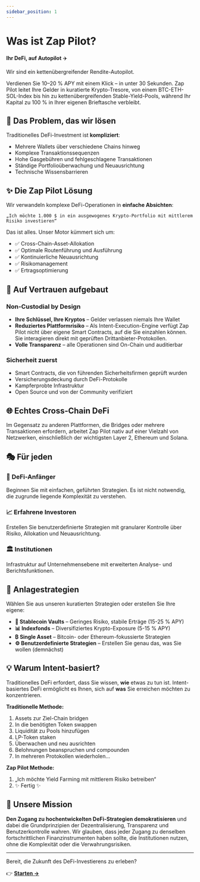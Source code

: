 ```yaml
---
sidebar_position: 1
---
```


# Was ist Zap Pilot?

**Ihr DeFi, auf Autopilot** ✈️

Wir sind ein kettenübergreifender Rendite-Autopilot.

Verdienen Sie 10–20 % APY mit einem Klick – in unter 30 Sekunden. Zap Pilot leitet Ihre Gelder in
kuratierte Krypto-Tresore, von einem BTC-ETH-SOL-Index bis hin zu kettenübergreifenden
Stable-Yield-Pools, während Ihr Kapital zu 100 % in Ihrer eigenen Brieftasche verbleibt.

## 🎯 Das Problem, das wir lösen

Traditionelles DeFi-Investment ist **kompliziert**:

- Mehrere Wallets über verschiedene Chains hinweg
- Komplexe Transaktionssequenzen
- Hohe Gasgebühren und fehlgeschlagene Transaktionen
- Ständige Portfolioüberwachung und Neuausrichtung
- Technische Wissensbarrieren

## ✨ Die Zap Pilot Lösung

Wir verwandeln komplexe DeFi-Operationen in **einfache Absichten**:

```
„Ich möchte 1.000 $ in ein ausgewogenes Krypto-Portfolio mit mittlerem Risiko investieren“
```

Das ist alles. Unser Motor kümmert sich um:

- ✅ Cross-Chain-Asset-Allokation
- ✅ Optimale Routenführung und Ausführung
- ✅ Kontinuierliche Neuausrichtung
- ✅ Risikomanagement
- ✅ Ertragsoptimierung

## 🔐 Auf Vertrauen aufgebaut

### Non-Custodial by Design

- **Ihre Schlüssel, Ihre Kryptos** – Gelder verlassen niemals Ihre Wallet
- **Reduziertes Plattformrisiko** – Als Intent-Execution-Engine verfügt Zap Pilot nicht über eigene
  Smart Contracts, auf die Sie einzahlen können. Sie interagieren direkt mit geprüften
  Drittanbieter-Protokollen.
- **Volle Transparenz** – alle Operationen sind On-Chain und auditierbar

### Sicherheit zuerst

- Smart Contracts, die von führenden Sicherheitsfirmen geprüft wurden
- Versicherungsdeckung durch DeFi-Protokolle
- Kampferprobte Infrastruktur
- Open Source und von der Community verifiziert

## 🌐 Echtes Cross-Chain DeFi

Im Gegensatz zu anderen Plattformen, die Bridges oder mehrere Transaktionen erfordern, arbeitet Zap
Pilot nativ auf einer Vielzahl von Netzwerken, einschließlich der wichtigsten Layer 2, Ethereum und
Solana.

## 🎭 Für jeden

### 🔰 **DeFi-Anfänger**

Beginnen Sie mit einfachen, geführten Strategien. Es ist nicht notwendig, die zugrunde liegende
Komplexität zu verstehen.

### 📈 **Erfahrene Investoren**

Erstellen Sie benutzerdefinierte Strategien mit granularer Kontrolle über Risiko, Allokation und
Neuausrichtung.

### 🏛️ **Institutionen**

Infrastruktur auf Unternehmensebene mit erweiterten Analyse- und Berichtsfunktionen.

## 🚀 Anlagestrategien

Wählen Sie aus unseren kuratierten Strategien oder erstellen Sie Ihre eigene:

- **🏦 Stablecoin Vaults** – Geringes Risiko, stabile Erträge (15-25 % APY)
- **📊 Indexfonds** – Diversifiziertes Krypto-Exposure (5-15 % APY)
- **₿ Single Asset** – Bitcoin- oder Ethereum-fokussierte Strategien
- **⚙️ Benutzerdefinierte Strategien** – Erstellen Sie genau das, was Sie wollen (demnächst)

## 💡 Warum Intent-basiert?

Traditionelles DeFi erfordert, dass Sie wissen, **wie** etwas zu tun ist. Intent-basiertes DeFi
ermöglicht es Ihnen, sich auf **was** Sie erreichen möchten zu konzentrieren.

**Traditionelle Methode:**

1. Assets zur Ziel-Chain bridgen
2. In die benötigten Token swappen
3. Liquidität zu Pools hinzufügen
4. LP-Token staken
5. Überwachen und neu ausrichten
6. Belohnungen beanspruchen und compounden
7. In mehreren Protokollen wiederholen...

**Zap Pilot Methode:**

1. „Ich möchte Yield Farming mit mittlerem Risiko betreiben“
2. ✨ Fertig ✨

## 🎯 Unsere Mission

**Den Zugang zu hochentwickelten DeFi-Strategien demokratisieren** und dabei die Grundprinzipien der
Dezentralisierung, Transparenz und Benutzerkontrolle wahren. Wir glauben, dass jeder Zugang zu
denselben fortschrittlichen Finanzinstrumenten haben sollte, die Institutionen nutzen, ohne die
Komplexität oder die Verwahrungsrisiken.

---

Bereit, die Zukunft des DeFi-Investierens zu erleben?

👉 **[Starten →](./getting-started)**
